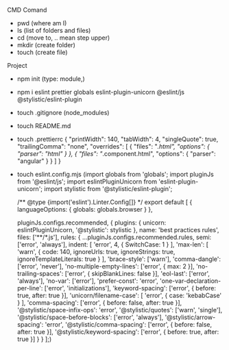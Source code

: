 CMD Comand

- pwd (where am I)
- ls (list of folders and files)
- cd (move to, .. mean step upper)
- mkdir (create folder)
- touch (create file)

Project

- npm init (type: module,)
- npm i eslint prettier globals eslint-plugin-unicorn @eslint/js @stylistic/eslint-plugin
- touch .gitignore (node_modules)
- touch README.md
- touch .prettierrc 
{
    "printWidth": 140,
    "tabWidth": 4,
    "singleQuote": true,
    "trailingComma": "none",
    "overrides": [
        {
            "files": "*.html",
            "options": {
                "parser": "html"
            }
        },
        {
            "files": "*.component.html",
            "options": {
                "parser": "angular"
            }
        }
    ]
}
- touch eslint.config.mjs
  (import globals from 'globals';
  import pluginJs from '@eslint/js';
  import eslintPluginUnicorn from 'eslint-plugin-unicorn';
  import stylistic from '@stylistic/eslint-plugin';
  
  /** @type {import('eslint').Linter.Config[]} */
export default [
    {
        languageOptions: { globals: globals.browser }
    },

    pluginJs.configs.recommended,
    {
        plugins: {
            unicorn: eslintPluginUnicorn,
            '@stylistic': stylistic
        },
        name: 'best practices rules',
        files: ['**/*.js'],
        rules: {
            ...pluginJs.configs.recommended.rules,
            semi: ['error', 'always'],
            indent: [
                'error',
                4,
                {
                    SwitchCase: 1
                }
            ],
            'max-len': [
                'warn',
                {
                    code: 140,
                    ignoreUrls: true,
                    ignoreStrings: true,
                    ignoreTemplateLiterals: true
                }
            ],
            'brace-style': ['warn'],
            'comma-dangle': ['error', 'never'],
            'no-multiple-empty-lines': ['error', { max: 2 }],
            'no-trailing-spaces': ['error', { skipBlankLines: false }],
            'eol-last': ['error', 'always'],
            'no-var': ['error'],
            'prefer-const': 'error',
            'one-var-declaration-per-line': ['error', 'initializations'],
            'keyword-spacing': ['error', { before: true, after: true }],
            'unicorn/filename-case': [
                'error',
                {
                    case: 'kebabCase'
                }
            ],
            'comma-spacing': ['error', { before: false, after: true }],
            '@stylistic/space-infix-ops': 'error',
            '@stylistic/quotes': ['warn', 'single'],
            '@stylistic/space-before-blocks': ['error', 'always'],
            '@stylistic/arrow-spacing': 'error',
            '@stylistic/comma-spacing': ['error', { before: false, after: true }],
            '@stylistic/keyword-spacing': ['error', { before: true, after: true }]
        }
    }
];)
